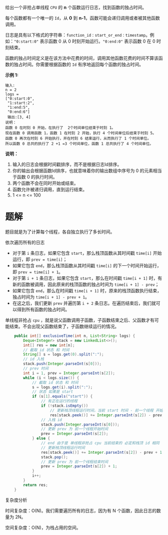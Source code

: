 给出一个非抢占单线程 `CPU` 的 **n** 个函数运行日志，找到函数的独占时间。

每个函数都有一个唯一的 `Id`，从 **0** 到 **n-1**，函数可能会递归调用或者被其他函数调用。

日志是具有以下格式的字符串：`function_id：start_or_end：timestamp`。例如：`"0:start:0"` 表示函数 0 从 0 时刻开始运行。`"0:end:0"` 表示函数 0 在 0 时刻结束。

函数的独占时间定义是在该方法中花费的时间，调用其他函数花费的时间不算该函数的独占时间。你需要根据函数的 `Id` 有序地返回每个函数的独占时间。

**示例 1:**

```
输入:
n = 2
logs = 
["0:start:0",
 "1:start:2",
 "1:end:5",
 "0:end:6"]
 输出:[3, 4]
说明：
函数 0 在时刻 0 开始，在执行了  2个时间单位结束于时刻 1。
现在函数 0 调用函数 1，函数 1 在时刻 2 开始，执行 4 个时间单位后结束于时刻 5。
函数 0 再次在时刻 6 开始执行，并在时刻 6 结束运行，从而执行了 1 个时间单位。
所以函数 0 总共的执行了 2 +1 =3 个时间单位，函数 1 总共执行了 4 个时间单位。
```

**说明：**

1. 输入的日志会根据时间戳排序，而不是根据日志Id排序。
2. 你的输出会根据函数Id排序，也就意味着你的输出数组中序号为 0 的元素相当于函数 0 的执行时间。
3. 两个函数不会在同时开始或结束。
4. 函数允许被递归调用，直到运行结束。
5. 1 <= n <= 100

# 题解

题目就是为了计算每个线程，各自独立执行了多长时间。

依次遍历所有的日志

- 对于第 `i` 条日志，如果它包含 `start`，那么栈顶函数从其时间戳 `time[i]` 开始运行，即 `prev = time[i]`；
- 如果它包含 `end`，那么栈顶函数从其时间戳 `time[i]` 的下一个时间开始运行，即 `prev = time[i] + 1`。
- 对于第 `i + 1` 条日志，如果它包含 `start`，那么在时间戳 `time[i + 1]` 时，有新的函数被调用，因此原来的栈顶函数的独占时间为 `time[i + 1] - prev`；
- 如果它包含 `end`，那么在时间戳 `time[i + 1]` 时，原来的栈顶函数执行结束，独占时间为 `time[i + 1] - prev + 1`。
- 在这之后，我们更新 `prev` 并遍历第 `i + 2` 条日志。在遍历结束后，我们就可以得到所有函数的独占时间。

单线程非抢占 `cpu` ，就是说父函数调用子函数，子函数结束之后、父函数才有可能结束。不会出现父函数结束了，子函数继续运行的情况。

```java
    public int[] exclusiveTime(int n, List<String> logs) {
        Deque<Integer> stack = new LinkedList<>();
        int[] res = new int[n];
        // 截取 id 状态 和 时间
        String[] s = logs.get(0).split(":");
        // id 入栈
        stack.push(Integer.parseInt(s[0]));
        // prev 时间
        int i = 1, prev = Integer.parseInt(s[2]);
        while (i < logs.size()) {
            // 截取 id 状态 和 时间
            s = logs.get(i).split(":");
            // 状态 如果是 start
            if (s[1].equals("start")) {
                // 有正在运行的线程
                if (!stack.isEmpty())
                    // 更新栈顶线程运行时间，当前 start 时间 - 前一个线程 开始/结束 时间
                    res[stack.peek()] += Integer.parseInt(s[2]) - prev;
                // 入栈 id
                stack.push(Integer.parseInt(s[0]));
                // 更新 prev 为 前一个线程开始时间
                prev = Integer.parseInt(s[2]);
            } else {
                // end 由于是 单线程非抢占 cpu 当前结束的 必定和栈顶 id 相同
                // 更新栈顶线程运行时间
                res[stack.peek()] += Integer.parseInt(s[2]) - prev + 1;
                stack.pop();
                // 更新 prev 为 前一个线程结束时间
                prev = Integer.parseInt(s[2]) + 1;
            }
            i++;
        }
        return res;
    }
```

复杂度分析

时间复杂度：O(N)。我们需要遍历所有的日志，因为有 N 个函数，因此日志的数量为 2N。

空间复杂度：O(N)，为栈占用的空间。

